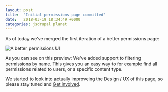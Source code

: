 ```yaml
---
layout: post
title:  "Initial permissions page committed"
date:   2018-03-19 18:34:49 +0000
categories: jsdrupal planet
---
```


As of today we've merged the first iteration of a better permissions page:

![A better permissions UI](https://user-images.githubusercontent.com/1090713/37614021-c8b23380-2b66-11e8-80bc-fc791835d0d8.gif)

As you can see on this preview: We've added support to filtering permissions by name. This gives you an easy way to for example
find all permissions related to users, or a specific content type.

We started to look into actually improveing the Design / UX of this page, so please stay tuned and [Get involved](https://jsdrupal.github.io/jsdrupal/get-involved/).

